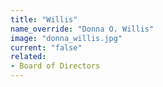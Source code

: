 ```yaml
---
title: "Willis"
name_override: "Donna O. Willis"
image: "donna_willis.jpg"
current: "false"
related:
- Board of Directors
---
```

